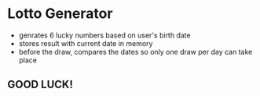 # Lotto Generator
- genrates 6 lucky numbers based on user's birth date
- stores result with current date in memory 
- before the draw, compares the dates so only one draw per day can take place
## GOOD LUCK!
